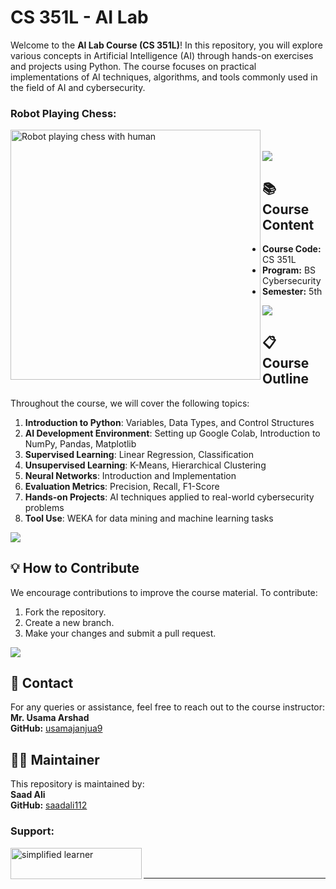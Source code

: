 
# CS 351L - AI Lab 


Welcome to the **AI Lab Course (CS 351L)**! In this repository, you will explore various concepts in Artificial Intelligence (AI) through hands-on exercises and projects using Python. The course focuses on practical implementations of AI techniques, algorithms, and tools commonly used in the field of AI and cybersecurity.

<h3 align="left">Robot Playing Chess:</h3>
<p>
    <img align="left" src="https://raw.githubusercontent.com/<saadali112>/<https://github.com/saadali112/CS-351L---AI-Lab-GitHub-Repository_2022512/tree/main>/main/images/image.png" alt="Robot playing chess with human" width="400" />
</p>
<br><br>


<img src="https://user-images.githubusercontent.com/73097560/115834477-dbab4500-a447-11eb-908a-139a6edaec5c.gif">

## 📚 **Course Content**

- **Course Code:** CS 351L  
- **Program:** BS Cybersecurity  
- **Semester:** 5th  

<img src="https://user-images.githubusercontent.com/73097560/115834477-dbab4500-a447-11eb-908a-139a6edaec5c.gif">

## 📋 **Course Outline**

Throughout the course, we will cover the following topics:

1. **Introduction to Python**: Variables, Data Types, and Control Structures
2. **AI Development Environment**: Setting up Google Colab, Introduction to NumPy, Pandas, Matplotlib
3. **Supervised Learning**: Linear Regression, Classification
4. **Unsupervised Learning**: K-Means, Hierarchical Clustering
5. **Neural Networks**: Introduction and Implementation
6. **Evaluation Metrics**: Precision, Recall, F1-Score
7. **Hands-on Projects**: AI techniques applied to real-world cybersecurity problems
8. **Tool Use**: WEKA for data mining and machine learning tasks

<img src="https://user-images.githubusercontent.com/73097560/115834477-dbab4500-a447-11eb-908a-139a6edaec5c.gif">


## 💡 **How to Contribute**

We encourage contributions to improve the course material. To contribute:

1. Fork the repository.
2. Create a new branch.
3. Make your changes and submit a pull request.

<img src="https://user-images.githubusercontent.com/73097560/115834477-dbab4500-a447-11eb-908a-139a6edaec5c.gif">

## 📧 **Contact**

For any queries or assistance, feel free to reach out to the course instructor:  
**Mr. Usama Arshad**  
**GitHub:** [usamajanjua9](https://github.com/usamajanjua9)


## 🙋‍♂️ **Maintainer**

This repository is maintained by:  
**Saad Ali**  
**GitHub:** [saadali112](https://github.com/saadali112)

<h3 align="left">Support:</h3>
<p><a href="https://www.buymeacoffee.com/simplified"> <img align="left" src="https://cdn.buymeacoffee.com/buttons/v2/default-yellow.png" height="50" width="210" alt="simplified learner" /></a></p><br><br>

---

